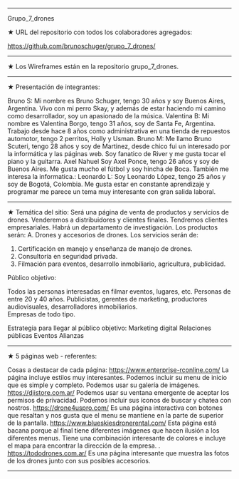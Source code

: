 

-----------------------------------------------------------------------------
Grupo_7_drones


★ URL del repositorio con todos los colaboradores agregados:

https://github.com/brunoschuger/grupo_7_drones/

-----------------------------------------------------------------------------
★ Los Wireframes están en la repositorio grupo_7_drones. 

-----------------------------------------------------------------------------

★ Presentación de integrantes:

Bruno S: 
Mi nombre es Bruno Schuger, tengo 30 años y soy Buenos Aires, Argentina. Vivo con mi perro Skay, y además de estar haciendo mi camino como desarrollador, soy un apasionado de la música.
Valentina B: 
Mi nombre es Valentina Borgo, tengo 31 años, soy de Santa Fe, Argentina. Trabajo desde hace 8 años como administrativa en una tienda de repuestos automotor, tengo 2 perritos, Holly y Usman.
Bruno M:
Me llamo Bruno Scuteri, tengo 28 años y soy de Martinez, desde chico fui un interesado por la informática y las páginas web. Soy fanatico de River y me gusta tocar el piano y la guitarra.
Axel Nahuel 
Soy Axel Ponce, tengo 26 años y soy de Buenos Aires. Me gusta mucho el fútbol y soy hincha de Boca. También me interesa la informatica.: 
Leonardo L: 
Soy Leonardo López, tengo 25 años y soy de Bogotá, Colombia. Me gusta estar en constante aprendizaje y programar me parece un tema muy interesante con gran salida laboral.  

-----------------------------------------------------------------------------

★ Temática del sitio:
Será una página de venta de productos y servicios de drones. Venderemos a distribuidores y clientes finales. Tendremos clientes empresariales. Habrá un departamento de investigación. 
Los productos serán:
A. Drones y accesorios de drones. 
Los servicios serán de:
1. Certificación en manejo y enseñanza de manejo de drones.
2. Consultoría en seguridad privada. 
3. Filmación para eventos, desarrollo inmobiliario, agricultura, publicidad. 

Público objetivo: 

Todos las personas interesadas en filmar eventos, lugares, etc. 
Personas de entre 20 y 40 años.
Publicistas, gerentes de marketing, productores audiovisuales, desarrolladores inmobiliarios.   
Empresas de todo tipo. 

Estrategia para llegar al público objetivo:
Marketing digital
Relaciones públicas
Eventos
Alianzas


-----------------------------------------------------------------------------

★ 5 páginas web - referentes:

Cosas a destacar de cada página:
https://www.enterprise-rconline.com/ 
La página incluye estilos muy interesantes. Podemos incluir su menu de inicio que es simple y completo. Podemos usar su galería de imágenes. 
https://djistore.com.ar/ 
Podemos usar su ventana emergente de aceptar los permisos de privacidad. Podemos incluir sus íconos de buscar y chatea con nostros. 
https://drone4uspro.com/ 
Es una página interactiva con botones que resaltan y nos gusta que el menu se mantiene en la parte de superior de la pantalla.
https://www.blueskiesdronerental.com/ 
Esta página está bacana porque al final tiene diferentes imágenes que hacen ilusión a los diferentes menus. Tiene una combinación interesante de colores e incluye el mapa para encontrar la dirección de la empresa. . 
https://tododrones.com.ar/ 
Es una página interesante que muestra las fotos de los drones junto con sus posibles accesorios. 


-----------------------------------------------------------------------------

